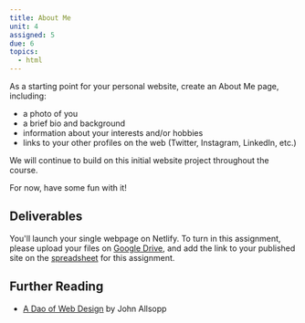 ```yaml
---
title: About Me
unit: 4
assigned: 5
due: 6
topics:
  - html
---
```


As a starting point for your personal website, create an About Me page, including:

- a photo of you
- a brief bio and background
- information about your interests and/or hobbies
- links to your other profiles on the web (Twitter, Instagram, LinkedIn, etc.)

We will continue to build on this initial website project throughout the course.

For now, have some fun with it!


Deliverables
------------

You'll launch your single webpage on Netlify. To turn in this assignment, please upload your files on [Google Drive](https://drive.google.com/drive/folders/1hcZlNqdySDm4bylcy2Ni4YbnSXifkUeZ), and add the link to your published site on the [spreadsheet](https://docs.google.com/spreadsheets/d/1Ztzs4jheB_HWNSr6AgDMiLag3_GbwDIpQ5g_kuQmGrY/edit#gid=0) for this assignment.


Further Reading
---------------

- [A Dao of Web Design](https://alistapart.com/article/dao) by John Allsopp
